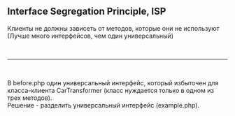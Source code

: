 ## Interface Segregation Principle, ISP
<p> Клиенты не должны зависеть от методов, которые они не используют (Лучше много интерфейсов, чем один универсальный)</p> <br>
<hr><br>
<p>В before.php один универсальный интерфейс, который избыточен для класса-клиента CarTransformer (класс нуждается только в одном из трех методов).<br> Решение - разделить универсальный интерфейс (example.php).<br></p>  